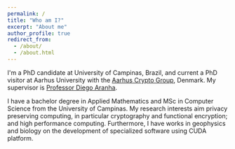 ```yaml
---
permalink: /
title: "Who am I?"
excerpt: "About me"
author_profile: true
redirect_from: 
  - /about/
  - /about.html
---
```


I'm a PhD candidate at University of Campinas, Brazil, and current a PhD visitor at Aarhus University with the [Aarhus Crypto Group](https://users-cs.au.dk/orlandi/cryptogroup), Denmark. My supervisor is [Professor Diego Aranha](https://sites.google.com/site/dfaranha).

I have a bachelor degree in Applied Mathematics and MSc in Computer Science from the University of Campinas. My research interests aim privacy preserving computing, in particular cryptography and functional encryption; and high performance computing. Furthermore, I have works in geophysics and biology on the development of specialized software using CUDA platform. 